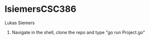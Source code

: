 # lsiemersCSC386

Lukas Siemers

1. Navigate in the shell, clone the repo and type "go run Project.go"
